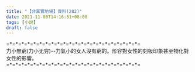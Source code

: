 ```yaml
---
title: "【非真實地場】資料(282)"
date: 2021-11-06T14:16:51+08:00
tags: [小說]
draft: false
---
```


=\*=\*=\*=\*=\*=\*=\*=\*=\*=\*=\*=\*=\*=\*=\*=\*=\*=\*=\*=\*=\*=\*=  
力小無窮(力小无穷)--力氣小的女人沒有窮的。形容對女性的刻板印象甚至物化對女性的影響。           
=\*=\*=\*=\*=\*=\*=\*=\*=\*=\*=\*=\*=\*=\*=\*=\*=\*=\*=\*=\*=\*=\*=  
